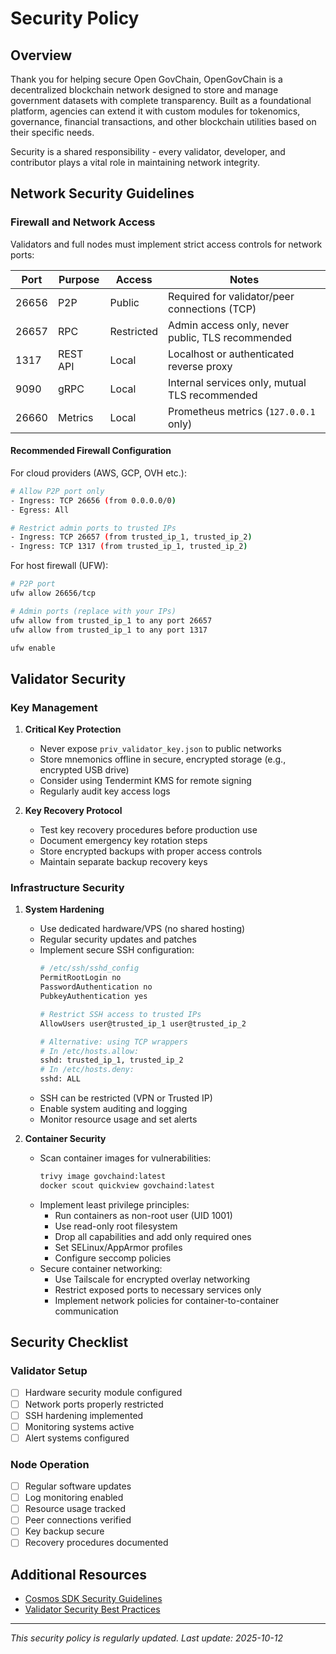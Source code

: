 # Security Policy

## Overview

Thank you for helping secure Open GovChain, OpenGovChain is a decentralized blockchain network designed to store and manage government datasets with complete transparency. Built as a foundational platform, agencies can extend it with custom modules for tokenomics, governance, financial transactions, and other blockchain utilities based on their specific needs.

Security is a shared responsibility - every validator, developer, and contributor plays a vital role in maintaining network integrity.

## Network Security Guidelines

### Firewall and Network Access

Validators and full nodes must implement strict access controls for network ports:

| Port | Purpose | Access | Notes |
|------|---------|--------|-------|
| 26656 | P2P | Public | Required for validator/peer connections (TCP) |
| 26657 | RPC | Restricted | Admin access only, never public, TLS recommended |
| 1317 | REST API | Local | Localhost or authenticated reverse proxy |
| 9090 | gRPC | Local | Internal services only, mutual TLS recommended |
| 26660 | Metrics | Local | Prometheus metrics (`127.0.0.1` only) |

#### Recommended Firewall Configuration

For cloud providers (AWS, GCP, OVH etc.):
```bash
# Allow P2P port only
- Ingress: TCP 26656 (from 0.0.0.0/0)
- Egress: All

# Restrict admin ports to trusted IPs
- Ingress: TCP 26657 (from trusted_ip_1, trusted_ip_2)
- Ingress: TCP 1317 (from trusted_ip_1, trusted_ip_2)
```

For host firewall (UFW):
```bash
# P2P port
ufw allow 26656/tcp

# Admin ports (replace with your IPs)
ufw allow from trusted_ip_1 to any port 26657
ufw allow from trusted_ip_1 to any port 1317

ufw enable
```

## Validator Security 

### Key Management

1. **Critical Key Protection**
   - Never expose `priv_validator_key.json` to public networks
   - Store mnemonics offline in secure, encrypted storage (e.g., encrypted USB drive)
   - Consider using Tendermint KMS for remote signing
   - Regularly audit key access logs

2. **Key Recovery Protocol**
   - Test key recovery procedures before production use
   - Document emergency key rotation steps
   - Store encrypted backups with proper access controls
   - Maintain separate backup recovery keys

### Infrastructure Security

1. **System Hardening**
   - Use dedicated hardware/VPS (no shared hosting)
   - Regular security updates and patches
   - Implement secure SSH configuration:
     ```bash
     # /etc/ssh/sshd_config
     PermitRootLogin no
     PasswordAuthentication no
     PubkeyAuthentication yes
     
     # Restrict SSH access to trusted IPs
     AllowUsers user@trusted_ip_1 user@trusted_ip_2
     
     # Alternative: using TCP wrappers
     # In /etc/hosts.allow:
     sshd: trusted_ip_1, trusted_ip_2
     # In /etc/hosts.deny:
     sshd: ALL
     ```
   - SSH can be restricted (VPN or Trusted IP) 
   - Enable system auditing and logging
   - Monitor resource usage and set alerts

2. **Container Security**
   - Scan container images for vulnerabilities:
     ```bash
     trivy image govchaind:latest
     docker scout quickview govchaind:latest
     ```
   - Implement least privilege principles:
     - Run containers as non-root user (UID 1001)
     - Use read-only root filesystem
     - Drop all capabilities and add only required ones
     - Set SELinux/AppArmor profiles
     - Configure seccomp policies
   - Secure container networking:
     - Use Tailscale for encrypted overlay networking
     - Restrict exposed ports to necessary services only
     - Implement network policies for container-to-container communication

## Security Checklist

### Validator Setup
- [ ] Hardware security module configured
- [ ] Network ports properly restricted
- [ ] SSH hardening implemented
- [ ] Monitoring systems active
- [ ] Alert systems configured

### Node Operation
- [ ] Regular software updates
- [ ] Log monitoring enabled
- [ ] Resource usage tracked
- [ ] Peer connections verified
- [ ] Key backup secure
- [ ] Recovery procedures documented

## Additional Resources

- [Cosmos SDK Security Guidelines](https://docs.cosmos.network/main/architecture/adr-006-secret-store-replacement)
- [Validator Security Best Practices](https://hub.cosmos.network/main/validators/security)

---

*This security policy is regularly updated. Last update: 2025-10-12*
